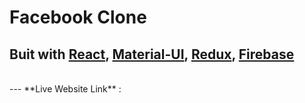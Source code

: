 # Facebook Clone 

Buit with [React][react], [Material-UI][material-ui], [Redux][redux], [Firebase][firebase]
--
<br>
---
 **Live Website Link** : 

[react]: https://facebook.github.io/react/
[material-ui]: https://material-ui.com/
[redux]: https://github.com/reduxjs/redux
[firebase]: firebase.google.com